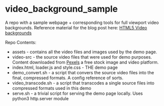 # video_background_sample

A repo with a sample webpage + corresponding tools for full viewport video backgrounds. Reference material for
the blog post here: 
[HTML5 Video backgrounds](https://world.teds-stuff.xyz/software/2023/05/03/video-backgrounds.html)

Repo Contents:
- assets - contains all the video files and images used by the demo page. 
- video-src - the source video files that were used for demo purposes. Content downloaded from 
  [Pexels](https://www.pexels.com/) a free stock image and video platform.
- index.html, loader.js and style.css - THE demo page
- demo_convert.sh - a script that convers the source video files into the final, compressed formats. A config 
  reference of sorts.
- video_transcode.sh - a script that transcodes a single source files into compressed formats used in this demo
- serve.sh - a trivial script for serving the demo page locally. Uses python3 http.server module

